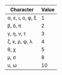 | Character        | Value |
|------------------|-------|
| α, ε, ι, ο, φ, ξ | 1     |
| β, δ, π          | 2     |
| γ, η, ν, τ       | 3     |
| ζ, κ, ρ, ψ, λ    | 4     |
| θ, χ             | 5     |
| μ, σ             | 8     |
| υ, ω             | 10    |



